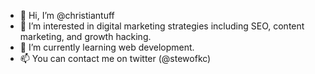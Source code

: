 - 👋 Hi, I’m @christiantuff
- 👀 I’m interested in digital marketing strategies including SEO, content marketing, and growth hacking.
- 🌱 I’m currently learning web development.
- 📫 You can contact me on twitter (@stewofkc)

<!---
christiantuff/christiantuff is a ✨ special ✨ repository because its `README.md` (this file) appears on your GitHub profile.
You can click the Preview link to take a look at your changes.
--->
